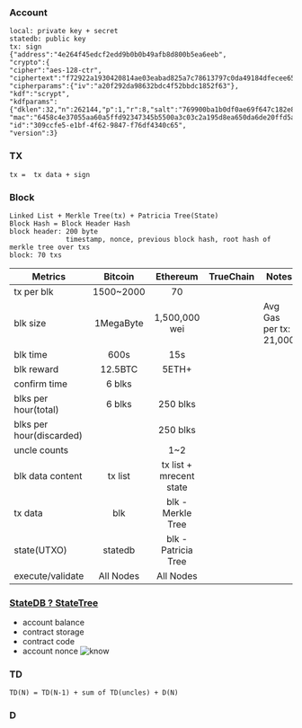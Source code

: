 ### Account
    local: private key + secret
    statedb: public key
    tx: sign
    {"address":"4e264f45edcf2edd9b0b0b49afb8d800b5ea6eeb",
    "crypto":{
    "cipher":"aes-128-ctr",
    "ciphertext":"f72922a1930420814ae03eabad825a7c78613797c0da49184dfecee6513a0c2c",
    "cipherparams":{"iv":"a20f292da98632bdc4f52bbdc1852f63"},
    "kdf":"scrypt",
    "kdfparams":{"dklen":32,"n":262144,"p":1,"r":8,"salt":"769900ba1b0df0ae69f647c182e89dbd0444c47bc948be1f9b5d108f2321ccb1"},
    "mac":"6458c4e37055aa60a5ffd92347345b5500a3c03c2a195d8ea650da6de20ffd5a"},
    "id":"309ccfe5-e1bf-4f62-9847-f76df4340c65",
    "version":3}
### TX
    tx =  tx data + sign
### Block
    Linked List + Merkle Tree(tx) + Patricia Tree(State)
    Block Hash = Block Header Hash
    block header: 200 byte
                  timestamp, nonce, previous block hash, root hash of merkle tree over txs
    block: 70 txs
   Metrics               | Bitcoin  |Ethereum               | TrueChain|Notes
  -----------------------|:--------:|:---------------------:|:--------:|-----
  tx per blk             |1500~2000 |   70                  |          | 
  blk size               |1MegaByte |  1,500,000 wei        |          | Avg Gas per tx: 21,000
  blk time               |    600s  |   15s                 |          | 
  blk reward             | 12.5BTC  |  5ETH+                |          | 
  confirm time           | 6 blks   |                       |          | 
  blks per hour(total)   | 6 blks   | 250 blks              |          |
 blks per hour(discarded)|          | 250 blks              |          |
  uncle counts           |          | 1~2                   |          |
  blk data content       |  tx list |tx list + mrecent state|          |
  tx data                | blk      | blk - Merkle Tree     |          |
  state(UTXO)            | statedb  | blk - Patricia Tree   |          |
  execute/validate       | All Nodes| All Nodes             |          |
  
### [StateDB ? StateTree](https://ethereum.github.io/blog/2015/06/26/state-tree-pruning/)
   * account balance
   * contract storage
   * contract code
   * account nonce
  ![know](https://i.stack.imgur.com/QpcFh.png)
### TD
    TD(N) = TD(N-1) + sum of TD(uncles) + D(N)
### D
